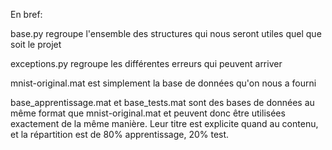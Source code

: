 En bref:

base.py regroupe l'ensemble des structures qui nous seront utiles quel que soit le projet

exceptions.py regroupe les différentes erreurs qui peuvent arriver

mnist-original.mat est simplement la base de données qu'on nous a fourni

base_apprentissage.mat et base_tests.mat sont des bases de données au même format que mnist-original.mat et peuvent donc être utilisées exactement de la même manière. 
Leur titre est explicite quand au contenu, et la répartition est de 80% apprentissage, 20% test.
